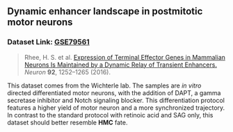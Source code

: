 ## Dynamic enhancer landscape in postmitotic motor neurons
### Dataset Link: [GSE79561](https://www.ncbi.nlm.nih.gov/geo/query/acc.cgi?acc=GSE79561)

> Rhee, H. S. et al. [Expression of Terminal Effector Genes in Mammalian Neurons Is Maintained by a Dynamic Relay of Transient Enhancers.](http://dx.doi.org/10.1016/j.neuron.2016.11.037) _Neuron_ **92**, 1252–1265 (2016).

This dataset comes from the Wichterle lab. The samples are _in vitro_ directed differentiated motor neurons, with the addition of DAPT, a gamma secretase inhibitor and Notch signaling blocker. This differentiation protocol features a higher yield of motor neuron and a more synchronized trajectory. In contrast to the standard protocol with retinoic acid and SAG only, this dataset should better resemble **HMC** fate.
